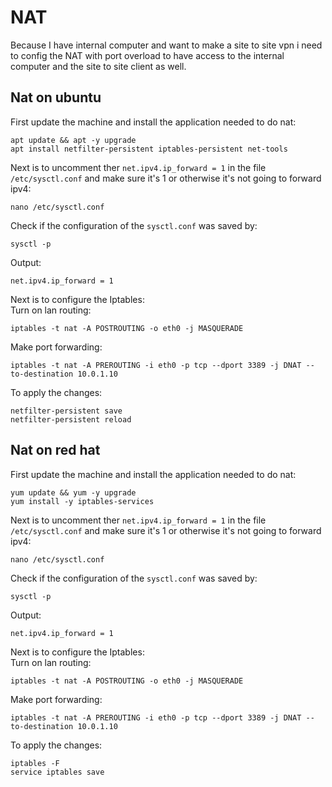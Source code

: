 # NAT
Because I have internal computer and want to make a site to site vpn i need to config the NAT with port overload to have access to the internal computer and the site to site client as well.  
## Nat on ubuntu
First update the machine and install the application needed to do nat:
```
apt update && apt -y upgrade
apt install netfilter-persistent iptables-persistent net-tools
```
Next is to uncomment ther `net.ipv4.ip_forward = 1` in the file `/etc/sysctl.conf` and make sure it's 1 or otherwise it's not going to forward ipv4:
```
nano /etc/sysctl.conf
``` 
Check if the configuration of the `sysctl.conf` was saved by:
```
sysctl -p
```
Output:
```
net.ipv4.ip_forward = 1
```
Next is to configure the Iptables:
<br>
Turn on lan routing:
```
iptables -t nat -A POSTROUTING -o eth0 -j MASQUERADE
```
Make port forwarding:
```
iptables -t nat -A PREROUTING -i eth0 -p tcp --dport 3389 -j DNAT --to-destination 10.0.1.10
```
To apply the changes:
```
netfilter-persistent save
netfilter-persistent reload
```


## Nat on red hat 

First update the machine and install the application needed to do nat:
```
yum update && yum -y upgrade
yum install -y iptables-services
```

Next is to uncomment ther `net.ipv4.ip_forward = 1` in the file `/etc/sysctl.conf` and make sure it's 1 or otherwise it's not going to forward ipv4:
```
nano /etc/sysctl.conf
``` 
Check if the configuration of the `sysctl.conf` was saved by:
```
sysctl -p
```
Output:
```
net.ipv4.ip_forward = 1
```
Next is to configure the Iptables:
<br>
Turn on lan routing:
```
iptables -t nat -A POSTROUTING -o eth0 -j MASQUERADE
```
Make port forwarding:
```
iptables -t nat -A PREROUTING -i eth0 -p tcp --dport 3389 -j DNAT --to-destination 10.0.1.10
```
To apply the changes:
```  
iptables -F
service iptables save
```
